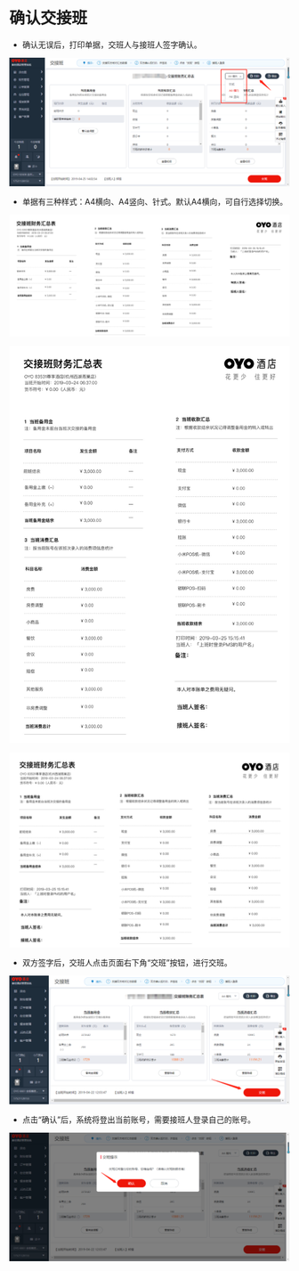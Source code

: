 # 确认交接班

* 确认无误后，打印单据，交班人与接班人签字确认。

![](../../../.gitbook/assets/image%20%28642%29.png)

* 单据有三种样式：A4横向、A4竖向、针式。默认A4横向，可自行选择切换。

![](../../../.gitbook/assets/image%20%28387%29.png)



![](../../../.gitbook/assets/image%20%28737%29.png)

![](../../../.gitbook/assets/image%20%28314%29.png)

* 双方签字后，交班人点击页面右下角“交班”按钮，进行交班。

![](../../../.gitbook/assets/image%20%28332%29.png)

* 点击“确认”后，系统将登出当前账号，需要接班人登录自己的账号。

![](../../../.gitbook/assets/image%20%28248%29.png)

